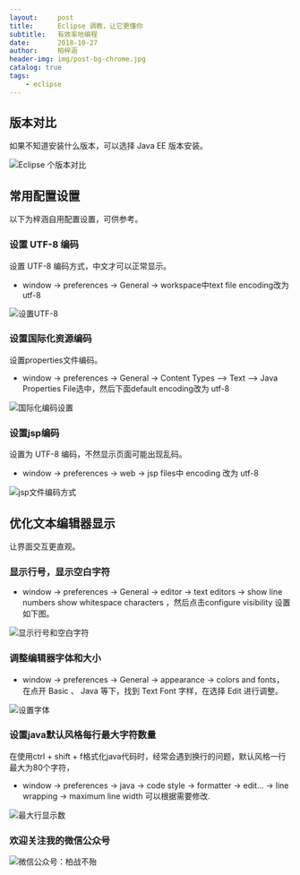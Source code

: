 ```yaml
---
layout:     post
title:      Eclipse 调教，让它更懂你
subtitle:   有效率地编程
date:       2018-10-27
author:     柏梓涵
header-img: img/post-bg-chrome.jpg
catalog: true
tags:
    - eclipse
---
```


## 版本对比

如果不知道安装什么版本，可以选择 Java EE 版本安装。

![Eclipse 个版本对比](https://raw.githubusercontent.com/smartBBer/picBox/master/img/006KCUaNgy1fwmq8pmmm1j30un0h5gop.jpg)

## 常用配置设置

以下为梓涵自用配置设置，可供参考。

### 设置 UTF-8 编码

设置 UTF-8 编码方式，中文才可以正常显示。

- window -> preferences -> General -> workspace中text file encoding改为utf-8

![设置UTF-8](https://raw.githubusercontent.com/smartBBer/picBox/master/img/006KCUaNgy1fwmqb0g13uj30lp0jlgpp.jpg)

### 设置国际化资源编码

设置properties文件编码。

- window -> preferences -> General -> Content Types —> Text —> Java Properties File选中，然后下面default encoding改为 utf-8

![国际化编码设置](https://raw.githubusercontent.com/smartBBer/picBox/master/img/006KCUaNgy1fwmqgdpm0rj30lp0jl77e.jpg)

### 设置jsp编码

设置为 UTF-8 编码，不然显示页面可能出现乱码。

- window -> preferences -> web -> jsp files中 encoding 改为 utf-8

![jsp文件编码方式](https://raw.githubusercontent.com/smartBBer/picBox/master/img/006KCUaNgy1fwmqjx8e2nj30lp0jltaw.jpg)

## 优化文本编辑器显示

让界面交互更直观。

### 显示行号，显示空白字符

- window -> preferences -> General -> editor -> text editors -> show line numbers show whitespace characters ，然后点击configure visibility 设置如下图。

![显示行号和空白字符](https://raw.githubusercontent.com/smartBBer/picBox/master/img/006KCUaNgy1fwmqqvhck3j30lp0kb784.jpg)

### 调整编辑器字体和大小

- window -> preferences -> General -> appearance -> colors and fonts，在点开 Basic 、 Java 等下，找到 Text Font 字样，在选择 Edit 进行调整。

![设置字体](https://raw.githubusercontent.com/smartBBer/picBox/master/img/006KCUaNgy1fwmr22b3wsj30lp0kbn0a.jpg)

### 设置java默认风格每行最大字符数量

在使用ctrl + shift + f格式化java代码时，经常会遇到换行的问题，默认风格一行最大为80个字符，
- window -> preferences -> java -> code style -> formatter -> edit... -> line wrapping -> maximum line width 可以根据需要修改.

![最大行显示数](https://raw.githubusercontent.com/smartBBer/picBox/master/img/006KCUaNgy1fwmrepii6tj30lp0kb0wk.jpg)

### 欢迎关注我的微信公众号

![微信公众号：柏战不殆](http://upload-images.jianshu.io/upload_images/3990834-c91d28f8be4121e4.png?imageMogr2/auto-orient/strip%7CimageView2/2/w/1240)
